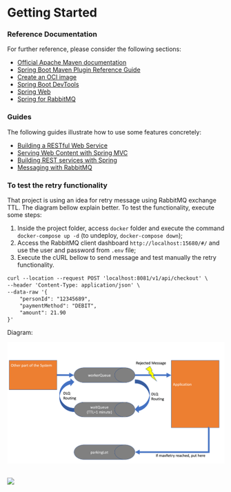 # Getting Started

### Reference Documentation
For further reference, please consider the following sections:

* [Official Apache Maven documentation](https://maven.apache.org/guides/index.html)
* [Spring Boot Maven Plugin Reference Guide](https://docs.spring.io/spring-boot/docs/2.6.6/maven-plugin/reference/html/)
* [Create an OCI image](https://docs.spring.io/spring-boot/docs/2.6.6/maven-plugin/reference/html/#build-image)
* [Spring Boot DevTools](https://docs.spring.io/spring-boot/docs/2.6.6/reference/htmlsingle/#using-boot-devtools)
* [Spring Web](https://docs.spring.io/spring-boot/docs/2.6.6/reference/htmlsingle/#boot-features-developing-web-applications)
* [Spring for RabbitMQ](https://docs.spring.io/spring-boot/docs/2.6.6/reference/htmlsingle/#boot-features-amqp)

### Guides
The following guides illustrate how to use some features concretely:

* [Building a RESTful Web Service](https://spring.io/guides/gs/rest-service/)
* [Serving Web Content with Spring MVC](https://spring.io/guides/gs/serving-web-content/)
* [Building REST services with Spring](https://spring.io/guides/tutorials/bookmarks/)
* [Messaging with RabbitMQ](https://spring.io/guides/gs/messaging-rabbitmq/)

### To test the retry functionality

That project is using an idea for retry message using RabbitMQ exchange TTL. The diagram bellow explain better.
To test the functionality, execute some steps:

1. Inside the project folder, access `docker` folder and execute the command `docker-compose up -d` (to undeploy, `docker-compose down`);
2. Access the RabbitMQ client dashboard `http://localhost:15680/#/` and use the user and password from `.env` file;
3. Execute the cURL bellow to send message and test manually the retry functionality.

```shell
curl --location --request POST 'localhost:8081/v1/api/checkout' \
--header 'Content-Type: application/json' \
--data-raw '{
    "personId": "12345689",
    "paymentMethod": "DEBIT",
    "amount": 21.90
}'
```
Diagram:

<img src="https://raw.githubusercontent.com/jether2011/rabbitmq-queue-retry/master/docker/reliable_rabbit_queues.png" width="800"/>

##
[<img src="https://api.gitsponsors.com/api/badge/img?id=480775738" height="20">](https://api.gitsponsors.com/api/badge/link?p=WhPxLm/G80cBKIJjKwzBEKdFy3xxKIphqtK+cmEcmW7AEhelFILqsTXtqWvsWz9QhdYE6QDHl4TZksiMfdH8AcK5ckpWGpCn3JlZIma/AzNT1ApACWUtDWG1wtRKzPx+iPIlWEOEWAl/lhuShAdjKg==)
